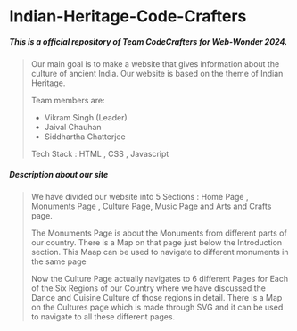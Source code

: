 
# Indian-Heritage-Code-Crafters
##### This is a official repository of Team CodeCrafters for Web-Wonder 2024.
> Our main goal is to make a website that gives information about the culture of ancient India. Our website is based on the theme of Indian Heritage.
> 
> Team members are:
>   - Vikram Singh (Leader)
>   - Jaival Chauhan
>   - Siddhartha Chatterjee
>
> Tech Stack : HTML , CSS , Javascript
##### Description about our site
> We have divided our website into 5 Sections : Home Page , Monuments Page , Culture Page, Music Page and Arts and Crafts page.
>
> The Monuments Page is about the Monuments from different parts of our country. There is a Map on that page just below the Introduction section. This Maap can be used to navigate to different monuments in the same page
>
> Now the Culture Page actually navigates to 6 different Pages for Each of the Six Regions of our Country where we have discussed the Dance and Cuisine Culture of those regions in detail.
There is a Map on the Cultures page which is made through SVG and it can be used to navigate to all these different pages.

